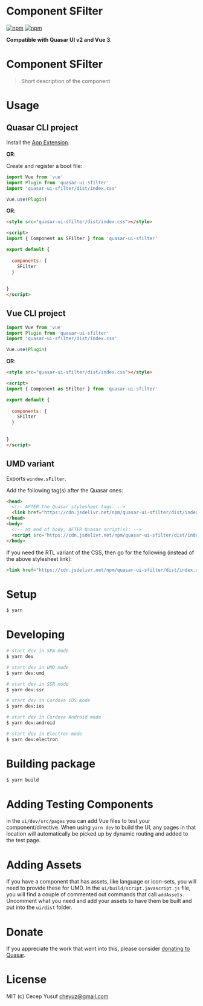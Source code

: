 # Component SFilter

[![npm](https://img.shields.io/npm/v/quasar-ui-sfilter.svg?label=quasar-ui-sfilter)](https://www.npmjs.com/package/quasar-ui-sfilter)
[![npm](https://img.shields.io/npm/dt/quasar-ui-sfilter.svg)](https://www.npmjs.com/package/quasar-ui-sfilter)

**Compatible with Quasar UI v2 and Vue 3**.


# Component SFilter
> Short description of the component




# Usage

## Quasar CLI project


Install the [App Extension](../app-extension).

**OR**:


Create and register a boot file:

```js
import Vue from 'vue'
import Plugin from 'quasar-ui-sfilter'
import 'quasar-ui-sfilter/dist/index.css'

Vue.use(Plugin)
```

**OR**:

```html
<style src="quasar-ui-sfilter/dist/index.css"></style>

<script>
import { Component as SFilter } from 'quasar-ui-sfilter'

export default {
  
  components: {
    SFilter
  }
  
  
}
</script>
```

## Vue CLI project

```js
import Vue from 'vue'
import Plugin from 'quasar-ui-sfilter'
import 'quasar-ui-sfilter/dist/index.css'

Vue.use(Plugin)
```

**OR**:

```html
<style src="quasar-ui-sfilter/dist/index.css"></style>

<script>
import { Component as SFilter } from 'quasar-ui-sfilter'

export default {
  
  components: {
    SFilter
  }
  
  
}
</script>
```

## UMD variant

Exports `window.sFilter`.

Add the following tag(s) after the Quasar ones:

```html
<head>
  <!-- AFTER the Quasar stylesheet tags: -->
  <link href="https://cdn.jsdelivr.net/npm/quasar-ui-sfilter/dist/index.min.css" rel="stylesheet" type="text/css">
</head>
<body>
  <!-- at end of body, AFTER Quasar script(s): -->
  <script src="https://cdn.jsdelivr.net/npm/quasar-ui-sfilter/dist/index.umd.min.js"></script>
</body>
```
If you need the RTL variant of the CSS, then go for the following (instead of the above stylesheet link):
```html
<link href="https://cdn.jsdelivr.net/npm/quasar-ui-sfilter/dist/index.rtl.min.css" rel="stylesheet" type="text/css">
```

# Setup
```bash
$ yarn
```

# Developing
```bash
# start dev in SPA mode
$ yarn dev

# start dev in UMD mode
$ yarn dev:umd

# start dev in SSR mode
$ yarn dev:ssr

# start dev in Cordova iOS mode
$ yarn dev:ios

# start dev in Cordova Android mode
$ yarn dev:android

# start dev in Electron mode
$ yarn dev:electron
```

# Building package
```bash
$ yarn build
```

# Adding Testing Components
in the `ui/dev/src/pages` you can add Vue files to test your component/directive. When using `yarn dev` to build the UI, any pages in that location will automatically be picked up by dynamic routing and added to the test page.

# Adding Assets
If you have a component that has assets, like language or icon-sets, you will need to provide these for UMD. In the `ui/build/script.javascript.js` file, you will find a couple of commented out commands that call `addAssets`. Uncomment what you need and add your assets to have them be built and put into the `ui/dist` folder.

# Donate
If you appreciate the work that went into this, please consider [donating to Quasar](https://donate.quasar.dev).

# License
MIT (c) Cecep Yusuf <cheyuz@gmail.com>
